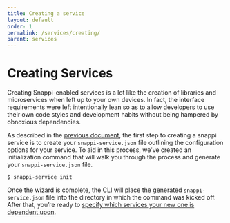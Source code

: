 ```yaml
---
title: Creating a service
layout: default
order: 1
permalink: /services/creating/
parent: services
---
```


# Creating Services
Creating Snappi-enabled services is a lot like the creation of libraries and microservices when left up to your own devices. 
In fact, the interface requirements were left intentionally lean so as to allow developers to use their own code styles 
and development habits without being hampered by obnoxious dependencies.

As described in the [previous document](/services/what_is_a_service/), the first step to creating a snappi service is 
to create your `snappi-service.json` file outlining the configuration options for your service. To aid in this process, 
we’ve created an initialization command that will walk you through the process and generate your `snappi-service.json` file. 

```
$ snappi-service init
```

Once the wizard is complete, the CLI will place the generated `snappi-service.json` file into the directory in which 
the command was kicked off. After that, you’re ready to [specify which services your new one is dependent upon](/services/dependencies).